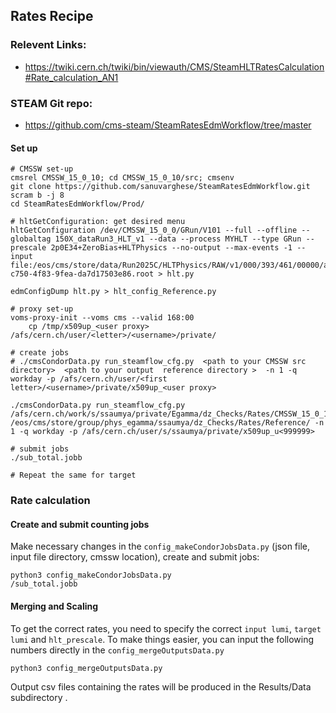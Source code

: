 ## Rates Recipe

### Relevent Links: 
- https://twiki.cern.ch/twiki/bin/viewauth/CMS/SteamHLTRatesCalculation#Rate_calculation_AN1

### STEAM Git repo:
- https://github.com/cms-steam/SteamRatesEdmWorkflow/tree/master


#### Set up
```
# CMSSW set-up
cmsrel CMSSW_15_0_10; cd CMSSW_15_0_10/src; cmsenv
git clone https://github.com/sanuvarghese/SteamRatesEdmWorkflow.git
scram b -j 8 
cd SteamRatesEdmWorkflow/Prod/

# hltGetConfiguration: get desired menu
hltGetConfiguration /dev/CMSSW_15_0_0/GRun/V101 --full --offline --globaltag 150X_dataRun3_HLT_v1 --data --process MYHLT --type GRun --prescale 2p0E34+ZeroBias+HLTPhysics --no-output --max-events -1 --input file:/eos/cms/store/data/Run2025C/HLTPhysics/RAW/v1/000/393/461/00000/ab171c23-c750-4f83-9fea-da7d17503e86.root > hlt.py

edmConfigDump hlt.py > hlt_config_Reference.py

# proxy set-up
voms-proxy-init --voms cms --valid 168:00
	cp /tmp/x509up_<user proxy> /afs/cern.ch/user/<letter>/<username>/private/

# create jobs
# ./cmsCondorData.py run_steamflow_cfg.py  <path to your CMSSW src directory>  <path to your output  reference directory >  -n 1 -q workday -p /afs/cern.ch/user/<first letter>/<username>/private/x509up_<user proxy>

./cmsCondorData.py run_steamflow_cfg.py /afs/cern.ch/work/s/ssaumya/private/Egamma/dz_Checks/Rates/CMSSW_15_0_10/src/ /eos/cms/store/group/phys_egamma/ssaumya/dz_Checks/Rates/Reference/ -n 1 -q workday -p /afs/cern.ch/user/s/ssaumya/private/x509up_u<999999>

# submit jobs
./sub_total.jobb

# Repeat the same for target
```

### Rate calculation

#### Create and submit counting jobs

Make necessary changes in the `config_makeCondorJobsData.py` (json file, input file directory, cmssw location), create and submit jobs:

```
python3 config_makeCondorJobsData.py
/sub_total.jobb
```

#### Merging and Scaling

To get the correct rates, you need to specify the correct `input lumi`, `target lumi` and `hlt_prescale`. 
To make things easier, you can input the following numbers directly in the `config_mergeOutputsData.py`
```
python3 config_mergeOutputsData.py
```

Output csv files containing the rates will be produced in the Results/Data subdirectory .
